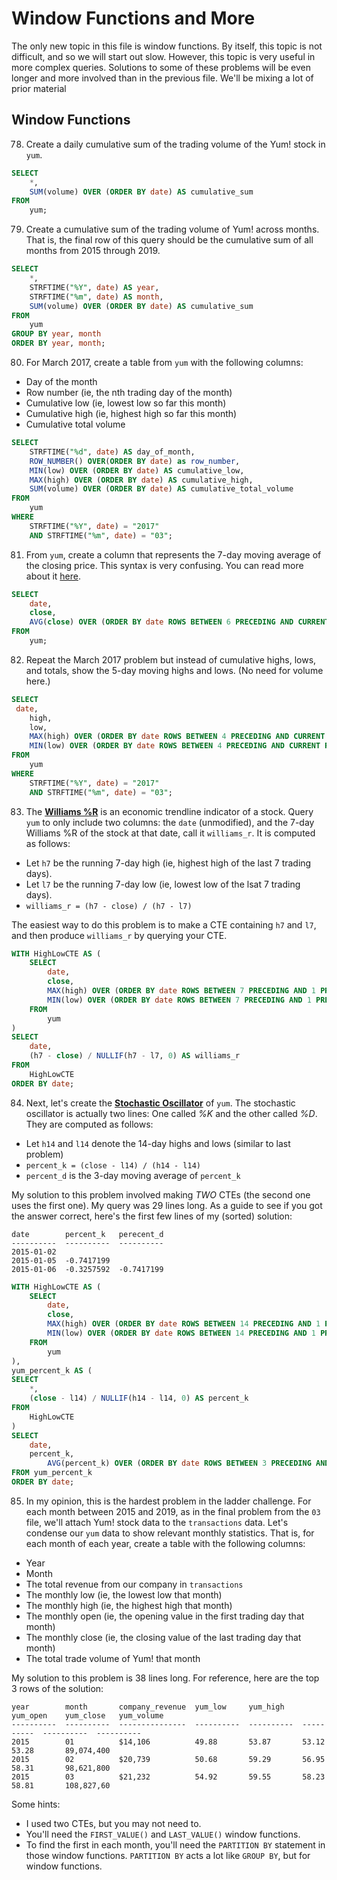 # Window Functions and More

The only new topic in this file is window functions. By itself, this topic is not difficult, and so we will start out slow. However, this topic is very useful in more complex queries. Solutions to some of these problems will be even longer and more involved than in the previous file. We'll be mixing a lot of prior material

## Window Functions

78) Create a daily cumulative sum of the trading volume of the Yum! stock in `yum`.
```sql
SELECT
    *,
    SUM(volume) OVER (ORDER BY date) AS cumulative_sum
FROM
    yum;
```

79) Create a cumulative sum of the trading volume of Yum! across months. That is, the final row of this query should be the cumulative sum of all months from 2015 through 2019.
```sql
SELECT
    *,
    STRFTIME("%Y", date) AS year,
    STRFTIME("%m", date) AS month,
    SUM(volume) OVER (ORDER BY date) AS cumulative_sum
FROM
    yum
GROUP BY year, month
ORDER BY year, month;
```

80) For March 2017, create a table from `yum` with the following columns:
* Day of the month
* Row number (ie, the nth trading day of the month)
* Cumulative low (ie, lowest low so far this month)
* Cumulative high (ie, highest high so far this month)
* Cumulative total volume
```sql
SELECT
    STRFTIME("%d", date) AS day_of_month,
    ROW_NUMBER() OVER(ORDER BY date) as row_number,
	MIN(low) OVER (ORDER BY date) AS cumulative_low,
    MAX(high) OVER (ORDER BY date) AS cumulative_high,
    SUM(volume) OVER (ORDER BY date) AS cumulative_total_volume
FROM
    yum
WHERE 
    STRFTIME("%Y", date) = "2017"
    AND STRFTIME("%m", date) = "03";
```

81) From `yum`, create a column that represents the 7-day moving average of the closing price. This syntax is very confusing. You can read more about it [here](https://www.sqlitetutorial.net/sqlite-window-functions/sqlite-window-frame/).
```sql
SELECT
    date,
    close,
    AVG(close) OVER (ORDER BY date ROWS BETWEEN 6 PRECEDING AND CURRENT ROW) AS moving_avg_7_days
FROM
    yum;
```

82) Repeat the March 2017 problem but instead of cumulative highs, lows, and totals, show the 5-day moving highs and lows. (No need for volume here.)
```sql
SELECT
 date,
    high,
	low,
    MAX(high) OVER (ORDER BY date ROWS BETWEEN 4 PRECEDING AND CURRENT ROW) AS moving_5_days_high,
	MIN(low) OVER (ORDER BY date ROWS BETWEEN 4 PRECEDING AND CURRENT ROW) AS moving_5_days_low
FROM
    yum
WHERE 
    STRFTIME("%Y", date) = "2017"
    AND STRFTIME("%m", date) = "03";
```

83) The [**Williams %R**](https://www.investopedia.com/terms/w/williamsr.asp) is an economic trendline indicator of a stock. Query `yum` to only include two columns: the `date` (unmodified), and the 7-day Williams %R of the stock at that date, call it `williams_r`. It is computed as follows:

* Let `h7` be the running 7-day high (ie, highest high of the last 7 trading days).
* Let `l7` be the running 7-day low (ie, lowest low of the lsat 7 trading days).
* `williams_r = (h7 - close) / (h7 - l7)`

The easiest way to do this problem is to make a CTE containing `h7` and `l7`, and then produce `williams_r` by querying your CTE.
```sql
WITH HighLowCTE AS (
    SELECT
        date,
        close,
        MAX(high) OVER (ORDER BY date ROWS BETWEEN 7 PRECEDING AND 1 PRECEDING) AS h7,
        MIN(low) OVER (ORDER BY date ROWS BETWEEN 7 PRECEDING AND 1 PRECEDING) AS l7
    FROM
        yum
)
SELECT 
    date,
    (h7 - close) / NULLIF(h7 - l7, 0) AS williams_r
FROM
    HighLowCTE
ORDER BY date;
```

84) Next, let's create the [**Stochastic Oscillator**](https://www.investopedia.com/terms/s/stochasticoscillator.asp) of `yum`. The stochastic oscillator is actually two lines: One called _%K_ and the other called _%D_. They are computed as follows:

* Let `h14` and `l14` denote the 14-day highs and lows (similar to last problem)
* `percent_k = (close - l14) / (h14 - l14)`
* `percent_d` is the 3-day moving average of `percent_k`

My solution to this problem involved making _TWO_ CTEs (the second one uses the first one). My query was 29 lines long. As a guide to see if you got the answer correct, here's the first few lines of my (sorted) solution:

```
date        percent_k   perecent_d
----------  ----------  ----------
2015-01-02
2015-01-05  -0.7417199
2015-01-06  -0.3257592  -0.7417199
```
```sql
WITH HighLowCTE AS (
    SELECT
        date,
        close,
        MAX(high) OVER (ORDER BY date ROWS BETWEEN 14 PRECEDING AND 1 PRECEDING) AS h14,
        MIN(low) OVER (ORDER BY date ROWS BETWEEN 14 PRECEDING AND 1 PRECEDING) AS l14
    FROM
        yum
),
yum_percent_k AS (
SELECT 
    *,
    (close - l14) / NULLIF(h14 - l14, 0) AS percent_k
FROM
    HighLowCTE
)
SELECT
    date,
    percent_k,
		AVG(percent_k) OVER (ORDER BY date ROWS BETWEEN 3 PRECEDING AND 1 PRECEDING) AS percent_d
FROM yum_percent_k 
ORDER BY date;
```

85) In my opinion, this is the hardest problem in the ladder challenge. For each month between 2015 and 2019, as in the final problem from the `03` file, we'll attach Yum! stock data to the `transactions` data. Let's condense our `yum` data to show relevant monthly statistics. That is, for each month of each year, create a table with the following columns:
* Year
* Month
* The total revenue from our company in `transactions`
* The monthly low (ie, the lowest low that month)
* The monthly high (ie, the highest high that month)
* The monthly open (ie, the opening value in the first trading day that month)
* The monthly close (ie, the closing value of the last trading day that month)
* The total trade volume of Yum! that month

My solution to this problem is 38 lines long. For reference, here are the top 3 rows of the solution:

```
year        month       company_revenue  yum_low     yum_high    yum_open    yum_close   yum_volume
----------  ----------  ---------------  ----------  ----------  ----------  ----------  ----------
2015        01          $14,106          49.88       53.87       53.12       53.28       89,074,400
2015        02          $20,739          50.68       59.29       56.95       58.31       98,621,800
2015        03          $21,232          54.92       59.55       58.23       58.81       108,827,60
```

Some hints:
* I used two CTEs, but you may not need to.
* You'll need the `FIRST_VALUE()` and `LAST_VALUE()` window functions.
* To find the first in each month, you'll need the `PARTITION BY` statement in those window functions. `PARTITION BY` acts a lot like `GROUP BY`, but for window functions.
